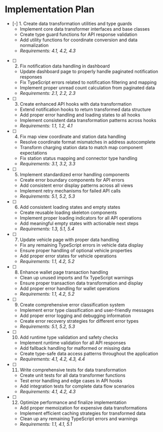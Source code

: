 # Implementation Plan

- [-] 1. Create data transformation utilities and type guards
  - Implement core data transformer interfaces and base classes
  - Create type guard functions for API response validation
  - Add utility functions for coordinate conversion and data normalization
  - _Requirements: 4.1, 4.2, 4.3_

- [ ] 2. Fix notification data handling in dashboard
  - Update dashboard page to properly handle paginated notification responses
  - Fix TypeScript errors related to notification filtering and mapping
  - Implement proper unread count calculation from paginated data
  - _Requirements: 2.1, 2.2, 2.3_

- [ ] 3. Create enhanced API hooks with data transformation
  - Extend notification hooks to return transformed data structure
  - Add proper error handling and loading states to all hooks
  - Implement consistent data transformation patterns across hooks
  - _Requirements: 1.1, 1.2, 4.1_

- [ ] 4. Fix map view coordinate and station data handling
  - Resolve coordinate format mismatches in address autocomplete
  - Transform charging station data to match map component expectations
  - Fix station status mapping and connector type handling
  - _Requirements: 3.1, 3.2, 3.3_

- [ ] 5. Implement standardized error handling components
  - Create error boundary components for API errors
  - Add consistent error display patterns across all views
  - Implement retry mechanisms for failed API calls
  - _Requirements: 5.1, 5.2, 5.3_

- [ ] 6. Add consistent loading states and empty states
  - Create reusable loading skeleton components
  - Implement proper loading indicators for all API operations
  - Add meaningful empty states with actionable next steps
  - _Requirements: 1.3, 5.1, 5.4_

- [ ] 7. Update vehicle page with proper data handling
  - Fix any remaining TypeScript errors in vehicle data display
  - Ensure proper handling of optional vehicle properties
  - Add proper error states for vehicle operations
  - _Requirements: 1.1, 4.2, 5.2_

- [ ] 8. Enhance wallet page transaction handling
  - Clean up unused imports and fix TypeScript warnings
  - Ensure proper transaction data transformation and display
  - Add proper error handling for wallet operations
  - _Requirements: 1.1, 4.2, 5.2_

- [ ] 9. Create comprehensive error classification system
  - Implement error type classification and user-friendly messages
  - Add proper error logging and debugging information
  - Create error recovery strategies for different error types
  - _Requirements: 5.1, 5.2, 5.3_

- [ ] 10. Add runtime type validation and safety checks
  - Implement runtime validation for all API responses
  - Add fallback handling for malformed or missing data
  - Create type-safe data access patterns throughout the application
  - _Requirements: 4.1, 4.2, 4.3, 4.4_

- [ ] 11. Write comprehensive tests for data transformation
  - Create unit tests for all data transformer functions
  - Test error handling and edge cases in API hooks
  - Add integration tests for complete data flow scenarios
  - _Requirements: 4.1, 4.2, 4.3_

- [ ] 12. Optimize performance and finalize implementation
  - Add proper memoization for expensive data transformations
  - Implement efficient caching strategies for transformed data
  - Clean up any remaining TypeScript errors and warnings
  - _Requirements: 1.1, 4.1, 5.1_